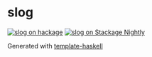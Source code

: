 # slog
[![slog on hackage](https://img.shields.io/hackage/v/slog)](http://hackage.haskell.org/package/slog)
[![slog on Stackage Nightly](https://stackage.org/package/slog/badge/nightly)](https://stackage.org/nightly/package/slog)

Generated with [template-haskell](https://github.com/jonascarpay/template-haskell)
